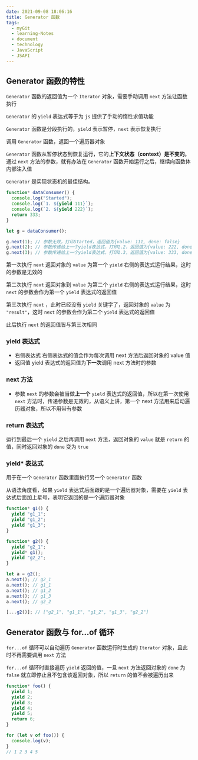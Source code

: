 ```yaml
---
date: 2021-09-08 18:06:16
title: Generator 函数
tags:
  - myGit
  - learning-Notes
  - document
  - technology
  - JavaScript
  - JSAPI
---
```


## Generator 函数的特性

`Generator` 函数的返回值为一个 `Iterator` 对象，需要手动调用 `next` 方法让函数执行

`Generator` 的 `yield` 表达式等于为 `js` 提供了手动的惰性求值功能

`Generator` 函数是分段执行的，`yield` 表示暂停，`next` 表示恢复执行

调用 `Generator` 函数，返回一个遍历器对象

`Generator` 函数从暂停状态到恢复运行，它的**上下文状态（context）是不变的**。通过 `next` 方法的参数，就有办法在 `Generator` 函数开始运行之后，继续向函数体内部注入值

`Generator` 是实现状态机的最佳结构。

```js
function* dataConsumer() {
  console.log("Started");
  console.log(`1. ${yield 111}`);
  console.log(`2. ${yield 222}`);
  return 333;
}

let g = dataConsumer();

g.next(1); // 参数无效，打印Started，返回值为{value: 111, done: false}
g.next(2); // 参数传递给上一个yield表达式，打印1.2，返回值为{value: 222, done: false}
g.next(3); // 参数传递给上一个yield表达式，打印1.3，返回值为{value: 333, done: false}
```

第一次执行 `next` 返回对象的 `value` 为第一个 `yield` 右侧的表达式运行结果，这时的参数是无效的

第二次执行 `next` 返回对象到 `value` 为第二个 `yield` 右侧的表达式运行结果，这时 `next` 的参数会作为第一个 `yield` 表达式的返回值

第三次执行 `next` ，此时已经没有 `yield` 关键字了，返回对象的 `value` 为 `"result"`，这时 `next` 的参数会作为第二个 `yield` 表达式的返回值

此后执行 `next` 的返回值皆与第三次相同

### yield 表达式

- 右侧表达式
  右侧表达式的值会作为每次调用 next 方法后返回对象的 value 值
- 返回值
  yield 表达式的返回值为**下一次**调用 next 方法时的参数

### next 方法

- 参数
  `next` 的参数会被当做**上一个** `yield` 表达式的返回值，所以在第一次使用 `next` 方法时，传递参数是无效的，从语义上讲，第一个 next 方法用来启动遍历器对象，所以不用带有参数

### return 表达式

运行到最后一个 `yield` 之后再调用 `next` 方法，返回对象的 `value` 就是 `return` 的值，同时返回对象的 `done` 变为 `true`

### yield\* 表达式

用于在一个 `Generator` 函数里面执行另一个 `Generator` 函数

从语法角度看，如果 `yield` 表达式后面跟的是一个遍历器对象，需要在 `yield` 表达式后面加上星号，表明它返回的是一个遍历器对象

```js
function* g1() {
  yield "g1_1";
  yield "g1_2";
  yield "g1_3";
}

function* g2() {
  yield "g2_1";
  yield* g1();
  yield "g2_2";
}

let a = g2();
a.next(); // g2_1
a.next(); // g1_1
a.next(); // g1_2
a.next(); // g1_3
a.next(); // g2_2

[...g2()]; // ["g2_1", "g1_1", "g1_2", "g1_3", "g2_2"]
```

## Generator 函数与 for...of 循环

`for...of` 循环可以自动遍历 `Generator` 函数运行时生成的 `Iterator` 对象，且此时不再需要调用 `next` 方法

`for...of` 循环时直接遍历 `yield` 返回的值，一旦 `next` 方法返回对象的 `done` 为 `false` 就立即停止且不包含该返回对象，所以 `return` 的值不会被遍历出来

```js
function* foo() {
  yield 1;
  yield 2;
  yield 3;
  yield 4;
  yield 5;
  return 6;
}

for (let v of foo()) {
  console.log(v);
}
// 1 2 3 4 5
```
